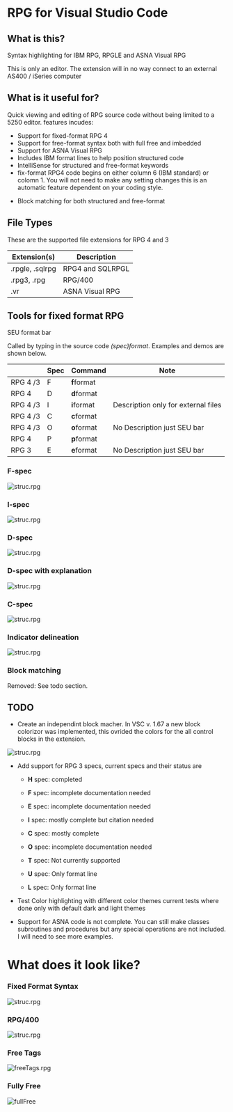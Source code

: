 # RPG for Visual Studio Code

## What is this?
Syntax highlighting for IBM RPG, RPGLE and ASNA Visual RPG 

This is only an editor. The extension will in no way connect to an external AS400 / iSeries computer

## What is it useful for?
Quick viewing and editing of RPG source code without being limited to a 5250 editor. 
features incudes:
+ Support for fixed-format RPG 4
+ Support for free-format syntax both with full free and imbedded
+ Support for ASNA Visual RPG
+ Includes IBM format lines to help position structured code
+ IntelliSense for structured and free-format keywords
+ fix-format RPG4 code begins on either column 6 (IBM standard) or colomn 1. You will not need to make any setting changes this is an automatic feature dependent on your coding style.
* Block matching for both structured and free-format 

## File Types
These are the supported file extensions for RPG 4 and 3 

| Extension(s)        | Description        |
| --------------------| ------------------ |
| .rpgle, .sqlrpg     | RPG4 and SQLRPGL |
| .rpg3, .rpg         | RPG/400  |
| .vr                 | ASNA Visual RPG |

## Tools for fixed format RPG
SEU format bar

Called by typing in the source code _(spec)format_. Examples and demos are shown below.

|  |Spec| Command | Note |
|--|--|---------|-------------|
|RPG 4 /3 | F | **f**format| 
|RPG 4 | D | **d**format|
|RPG 4 /3 | I | **i**format| Description only for external files |
|RPG 4 /3 | C | **c**format| 
|RPG 4 /3 | O | **o**format| No Description just SEU bar
|RPG 4 | P | **p**format|
|RPG 3 | E | **e**format| No Description just SEU bar

### F-spec
 ![struc.rpg](https://raw.githubusercontent.com/RoySpino/RB_SNS_VSCodeExtentions/main/Images/FSpecFormatLine.gif)
### I-spec
 ![struc.rpg](https://raw.githubusercontent.com/RoySpino/RB_SNS_VSCodeExtentions/main/Images/ISpecVerbos.jpg)
### D-spec
 ![struc.rpg](https://raw.githubusercontent.com/RoySpino/RB_SNS_VSCodeExtentions/main/Images/DFormatLine.gif)
### D-spec with explanation
![struc.rpg](https://raw.githubusercontent.com/RoySpino/RB_SNS_VSCodeExtentions/main/Images/DFormatLine2.gif)
### C-spec
 ![struc.rpg](https://raw.githubusercontent.com/RoySpino/RB_SNS_VSCodeExtentions/main/Images/CSpecFormatLine.gif)
### Indicator delineation
 ![struc.rpg](https://raw.githubusercontent.com/RoySpino/RB_SNS_VSCodeExtentions/main/Images/HiLoEq_higlight.png)
### Block matching
 Removed: See todo section.
## TODO
+ Create an independint block macher. In VSC v. 1.67 a new block colorizor was implemented, this ovrided the colors for the all control blocks in the extension. 
 
![struc.rpg](https://raw.githubusercontent.com/RoySpino/RB_SNS_VSCodeExtentions/main/Images/BadColors.png)
+ Add support for RPG 3 specs, current specs and their status are
    * **H** spec: completed
    * **F** spec: incomplete documentation needed
    * **E** spec: incomplete documentation needed
    * **I** spec: mostly complete but citation needed
    * **C** spec: mostly complete
    * **O** spec: incomplete documentation needed
    
    * **T** spec: Not currently supported
    * **U** spec: Only format line
    * **L** spec: Only format line
    
+ Test Color highlighting with different color themes current tests where done only with default dark and light themes
+ Support for ASNA code is not complete. You can still make classes subroutines and procedures but any special operations are not included. I will need to see more examples.

# What does it look like?
### Fixed Format Syntax
 ![struc.rpg](https://raw.githubusercontent.com/RoySpino/RB_SNS_VSCodeExtentions/main/Images/StructRPG.png)

### RPG/400
 ![struc.rpg](https://raw.githubusercontent.com/RoySpino/RB_SNS_VSCodeExtentions/main/Images/RPG3.png)

### Free Tags
 ![freeTags.rpg](https://raw.githubusercontent.com/RoySpino/RB_SNS_VSCodeExtentions/main/Images/freeTags.png)

### Fully Free
 ![fullFree](https://raw.githubusercontent.com/RoySpino/RB_SNS_VSCodeExtentions/main/Images/FreeFormat.png)
